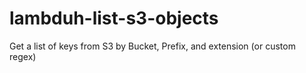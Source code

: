 # lambduh-list-s3-objects
Get a list of keys from S3 by Bucket, Prefix, and extension (or custom regex)
